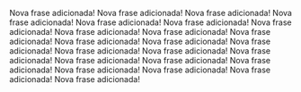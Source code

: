 
Nova frase adicionada!
Nova frase adicionada!
Nova frase adicionada!
Nova frase adicionada!
Nova frase adicionada!
Nova frase adicionada!
Nova frase adicionada!
Nova frase adicionada!
Nova frase adicionada!
Nova frase adicionada!
Nova frase adicionada!
Nova frase adicionada!
Nova frase adicionada!
Nova frase adicionada!
Nova frase adicionada!
Nova frase adicionada!
Nova frase adicionada!
Nova frase adicionada!
Nova frase adicionada!
Nova frase adicionada!
Nova frase adicionada!
Nova frase adicionada!
Nova frase adicionada!
